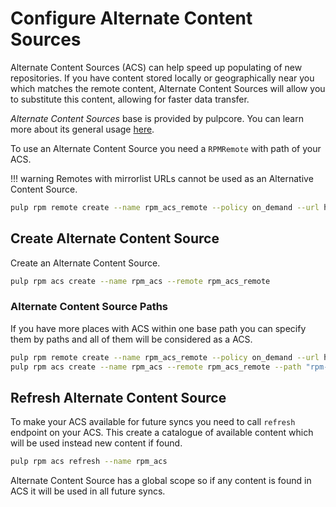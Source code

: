 # Configure Alternate Content Sources

Alternate Content Sources (ACS) can help speed up populating of new repositories.
If you have content stored locally or geographically near you which matches
the remote content, Alternate Content Sources will allow you to substitute
this content, allowing for faster data transfer.

*Alternate Content Sources* base is provided by pulpcore.
You can learn more about its general usage [here](site:pulp_file/docs/admin/guides/02-alternate-content-sources/).

To use an Alternate Content Source you need a `RPMRemote` with path of your ACS.

!!! warning
    Remotes with mirrorlist URLs cannot be used as an Alternative Content Source.


```bash
pulp rpm remote create --name rpm_acs_remote --policy on_demand --url http://fixtures.pulpproject.org/rpm-unsigned/
```

## Create Alternate Content Source

Create an Alternate Content Source.

```bash
pulp rpm acs create --name rpm_acs --remote rpm_acs_remote
```

### Alternate Content Source Paths

If you have more places with ACS within one base path you can specify them
by paths and all of them will be considered as a ACS.

```bash
pulp rpm remote create --name rpm_acs_remote --policy on_demand --url http://fixtures.pulpproject.org/
pulp rpm acs create --name rpm_acs --remote rpm_acs_remote --path "rpm-unsigned/" --path "rpm-distribution-tree/"
```

## Refresh Alternate Content Source

To make your ACS available for future syncs you need to call `refresh` endpoint
on your ACS. This create a catalogue of available content which will be used instead
new content if found.

```bash
pulp rpm acs refresh --name rpm_acs
```

Alternate Content Source has a global scope so if any content is found in ACS it
will be used in all future syncs.
